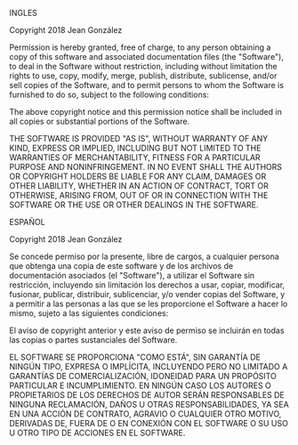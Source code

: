 INGLES 

Copyright 2018 Jean González 

Permission is hereby granted, free of charge, to any person obtaining a copy of this software and associated documentation 
files (the "Software"), to deal in the Software without restriction, including without limitation the rights to use, copy, 
modify, merge, publish, distribute, sublicense, and/or sell copies of the Software, and to permit persons to whom the Software 
is furnished to do so, subject to the following conditions:

The above copyright notice and this permission notice shall be included in all copies or substantial portions of the Software.

THE SOFTWARE IS PROVIDED "AS IS", WITHOUT WARRANTY OF ANY KIND, EXPRESS OR IMPLIED, INCLUDING BUT NOT LIMITED TO THE 
WARRANTIES OF MERCHANTABILITY, FITNESS FOR A PARTICULAR PURPOSE AND NONINFRINGEMENT. IN NO EVENT SHALL THE AUTHORS OR 
COPYRIGHT HOLDERS BE LIABLE FOR ANY CLAIM, DAMAGES OR OTHER LIABILITY, WHETHER IN AN ACTION OF CONTRACT, TORT OR OTHERWISE, 
ARISING FROM, OUT OF OR IN CONNECTION WITH THE SOFTWARE OR THE USE OR OTHER DEALINGS IN THE SOFTWARE.

ESPAÑOL 

Copyright 2018 Jean González 

Se concede permiso por la presente, libre de cargos, a cualquier persona que obtenga una copia de este software y de los 
archivos de documentación asociados (el "Software"), a utilizar el Software sin restricción, incluyendo sin limitación los
derechos a usar, copiar, modificar, fusionar, publicar, distribuir, sublicenciar, y/o vender copias del Software, y a permitir 
a las personas a las que se les proporcione el Software a hacer lo mismo, sujeto a las siguientes condiciones:

El aviso de copyright anterior y este aviso de permiso se incluirán en todas las copias o partes sustanciales del Software.

EL SOFTWARE SE PROPORCIONA "COMO ESTÁ", SIN GARANTÍA DE NINGÚN TIPO, EXPRESA O IMPLÍCITA, INCLUYENDO PERO NO LIMITADO A 
GARANTÍAS DE COMERCIALIZACIÓN, IDONEIDAD PARA UN PROPÓSITO PARTICULAR E INCUMPLIMIENTO. EN NINGÚN CASO LOS AUTORES O 
PROPIETARIOS DE LOS DERECHOS DE AUTOR SERÁN RESPONSABLES DE NINGUNA RECLAMACIÓN, DAÑOS U OTRAS RESPONSABILIDADES, 
YA SEA EN UNA ACCIÓN DE CONTRATO, AGRAVIO O CUALQUIER OTRO MOTIVO, DERIVADAS DE, FUERA DE O EN CONEXIÓN CON EL SOFTWARE
O SU USO U OTRO TIPO DE ACCIONES EN EL SOFTWARE.
